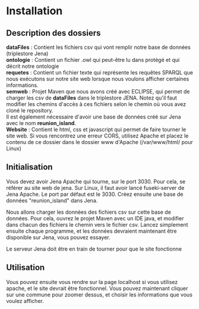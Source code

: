 # Installation

## Description des dossiers

**dataFiles** : Contient les fichiers csv qui vont remplir notre base de données (triplestore Jena)  
**ontologie** : Contient un fichier .owl qui peut-être lu dans protégé et qui décrit notre ontologie  
**requetes** : Contient un fichier texte qui représente les requêtes SPARQL que nous exécutons sur notre site web lorsque nous voulons afficher certaines informations.  
**semweb** : Projet Maven que nous avons créé avec ECLIPSE, qui permet de charger les csv de **dataFiles** dans le triplestore JENA. Notez qu'il faut modifier les chemins d'accès à ces fichiers selon le chemin où vous avez cloné le repository.  
Il est également nécessaire d'avoir une base de données créé sur Jena avec le nom **reunion_island**.  
**Website** : Contient le html, css et javascript qui permet de faire tourner le site web.
Si vous rencontrez une erreur CORS, utilisez Apache et placez le contenu de ce dossier dans le dossier www d'Apache (/var/www/html/ pour Linux)

## Initialisation

Vous devez avoir Jena Apache qui tourne, sur le port 3030. Pour cela, se référer au site web de jena.
Sur Linux, il faut avoir lancé fuseki-server de Jena Apache. Le port par défaut est le 3030.
Créez ensuite une base de données "reunion_island" dans Jena.

Nous allons charger les données des fichiers csv sur cette base de données.
Pour cela, ouvrez le projet Maven avec un IDE java, et modifier dans chacun des fichiers le chemin vers le fichier csv.
Lancez simplement ensuite chaque programme, et les données devraient maintenant être disponible sur Jena, vous pouvez essayer.

Le serveur Jena doit être en train de tourner pour que le site fonctionne

## Utilisation

Vous pouvez ensuite vous rendre sur la page localhost si vous utilisez apache, et le site devrait être fonctionnel. Vous pouvez maintenant cliquer sur une commune pour zoomer dessus, et choisir les informations que vous voulez afficher.
